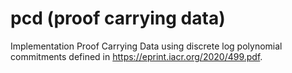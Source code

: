 # pcd (proof carrying data)
Implementation Proof Carrying Data using discrete log polynomial commitments defined in https://eprint.iacr.org/2020/499.pdf.
